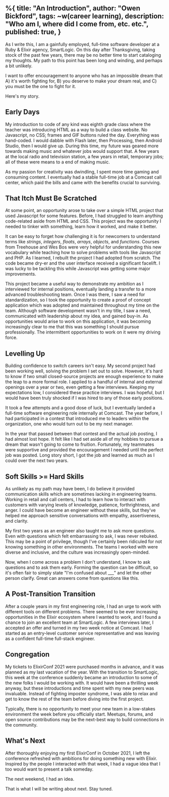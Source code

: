 %{
  title: "An Introduction",
  author: "Owen Bickford",
  tags: ~w(career learning),
  description: "Who am I, where did I come from, etc. etc.",
  published: true,
}
---
As I write this, I am a gainfully employed, full-time software developer at a Ruby & Elixir agency, SmartLogic. On this day after Thanksgiving, taking stock of the past few years, there may be no better time to start cataloging my thoughts. My path to this point has been long and winding, and perhaps a bit unlikely.

I want to offer encouragement to anyone who has an impossible dream that A) it's worth fighting for, B) you deserve to make your dream real, and C) you must be the one to fight for it.

Here's my story.

## Early Days

My introduction to code of any kind was eighth grade class where the teacher was introducing HTML as a way to build a class website. No Javascript, no CSS; frames and GIF buttons ruled the day. Everything was hand-coded. I would dabble with Flash later, then Processing, then Android Studio, then I would give up. During this time, my future was geared more towards making music and whatever jobs would support that. A few years at the local radio and television station, a few years in retail, temporary jobs; all of these were means to a end of making music.

As my passion for creativity was dwindling, I spent more time gaming and consuming content. I eventually had a stable full-time job at a Comcast call center, which paid the bills and came with the benefits crucial to surviving.

## That Itch Must Be Scratched

At some point, an opportunity arose to take over a simple HTML project that used Javascript for some features. Before, I had struggled to learn anything code-related aside from HTML and CSS. This project was the opportunity I needed to tinker with something, learn how it worked, and make it better.

It can be easy to forget how challenging it is for newcomers to understand terms like _strings_, _integers_, _floats_, _arrays_, _objects_, and _functions_. Courses from Treehouse and Wes Bos were very helpful for understanding this new vocabulary while teaching how to solve problems with tools like Javascript and PHP. As I learned, I rebuilt the project I had adopted from scratch. The code became dry-er and the user interface received a significant facelift. I was lucky to be tackling this while Javascript was getting some major improvements.

This project became a useful way to demonstrate my ambition as I interviewed for internal positions, eventually landing a transfer to a more advanced troubleshooting team. Once I was there, I saw a need for standardization, so I took the opportunity to create a proof of concept application which was adopted and maintained throughout my time on the team. Although software development wasn't in my title, I saw a need, communicated with leadership about my idea, and gained buy-in. As opportunities would arise to work on this application, it was becoming increasingly clear to me that this was something I should pursue professionally. The intermittent opportunities to work on it were my driving force.

## Levelling Up

Building confidence to switch careers isn't easy. My second project had been working well, solving the problem I set out to solve. However, it's hard to know if two small closed-source projects are enough experience to make the leap to a more formal role. I applied to a handful of internal and external openings over a year or two, even getting a few interviews. Keeping my expectations low, I considered these practice interviews. I was hopeful, but I would have been truly shocked if I was hired to any of those early positions.

It took a few attempts and a good dose of luck, but I eventually landed a full-time software engineering role internally at Comcast. The year before, I had participated in a contest that introduced me to leaders within the organization, one who would turn out to be my next manager.

In the year that passed between that contest and the actual job posting, I had almost lost hope. It felt like I had set aside all of my hobbies to pursue a dream that wasn't going to come to fruition. Fortunately, my teammates were supportive and provided the encouragement I needed until the perfect job was posted. Long story short, I got the job and learned as much as I could over the next two years.

## Soft Skills >= Hard Skills

As unlikely as my path may have been, I do believe it provided communication skills which are sometimes lacking in engineering teams. Working in retail and call centers, I had to learn how to interact with customers with varying levels of knowledge, patience, forthrightness, and anger. I could have become an engineer without these skills, but they've helped me approach sensitive conversations with empathy, assertiveness, and clarity.

My first two years as an engineer also taught me to ask more questions. Even with questions which felt embarrassing to ask, I was never rebuked. This may be a point of privilege, though I've certainly been ridiculed for not knowing something in other environments. The teams I worked with were diverse and inclusive, and the culture was increasingly open-minded.

Now, when I come across a problem I don't understand, I know to ask questions and to ask them early. Forming the question can be difficult, so it's often fair to simply state "I'm confused about ___" and let the other person clarify. Great can answers come from questions like this.

## A Post-Transition Transition

After a couple years in my first engineering role, I had an urge to work with different tools on different problems. There seemed to be ever increasing opportunities in the Elixir ecosystem where I wanted to work, and I found a chance to join an excellent team at SmartLogic. A few interviews later, I accepted an offer and turned in my two week notice at Comcast. I had started as an entry-level customer service representative and was leaving as a confident full-time full-stack engineer.

## Congregation

My tickets to ElixirConf 2021 were purchased months in advance, and it was planned as my last vacation of the year. With the transition to SmartLogic, this week at the conference suddenly became an introduction to some of the new folks I would be working with. It would have been a thrilling week anyway, but these introductions and time spent with my new peers was invaluable. Instead of fighting imposter syndrome, I was able to relax and get to know the rest of the team before diving into the first project.

Typically, there is no opportunity to meet your new team in a low-stakes environment the week before you officially start. Meetups, forums, and open source contributions may be the next-best way to build connections in the community.

## What's Next

After thoroughly enjoying my first ElixirConf in October 2021, I left the conference refreshed with ambitions for doing something new with Elixir. Inspired by the people I interacted with that week, I had a vague idea that I too would want to present a talk someday.

The next weekend, I had an idea.

That is what I will be writing about next. Stay tuned.
